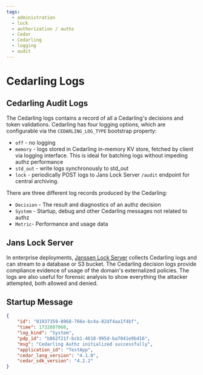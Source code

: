 ```yaml
---
tags:
  - administration
  - lock
  - authorization / authz
  - Cedar
  - Cedarling
  - logging
  - audit
---
```



# Cedarling Logs

## Cedarling Audit Logs

The Cedarling logs contains a record of all a Cedarling's decisions and token validations.
Cedarling has four logging options, which are configurable via the `CEDARLING_LOG_TYPE`
bootstrap property:

* `off` - no logging
* `memory` - logs stored in Cedarling in-memory KV store, fetched by client via logging interface. This
  is ideal for batching logs without impeding authz performance
* `std_out` - write logs synchronously to std_out
* `lock` - periodically POST logs to Jans Lock Server `/audit` endpoint for central archiving.

There are three different log records produced by the Cedarling:

* `Decision` - The result and diagnostics of an authz decision
* `System` - Startup, debug and other Cedarling messages not related to authz
* `Metric`- Performance and usage data

## Jans Lock Server

In enterprise deployments, [Janssen Lock Server](../janssen-server/lock/) collects Cedarling
logs and can stream to a database or S3 bucket. The Cedarling decision logs provide compliance
evidence of usage of the domain's externalized policies. The logs are also useful for forensic
analysis to show everything the attacker attempted, both allowed and denied.

## Startup Message

```json
{
    "id": "01937359-8968-766e-bc4a-82df4aa1f4bf",
    "time": 1732807068,
    "log_kind": "System",
    "pdp_id": "b862f21f-bcb1-4618-995d-ba7041e9bd16",
    "msg": "Cedarling Authz initialized successfully",
    "application_id": "TestApp",
    "cedar_lang_version": "4.1.0",
    "cedar_sdk_version": "4.2.2"
}
```
